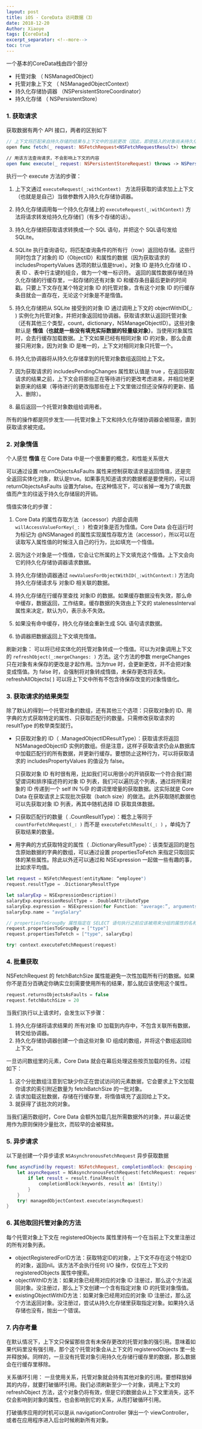 ```yaml
---
layout: post
title: iOS - CoreData 访问数据（3）
date: 2018-12-20
Author: Xiaoye 
tags: [CoreData]
excerpt_separator: <!--more-->
toc: true
---
```




一个基本的CoreData栈由四个部分

- 托管对象 （ NSManagedObject）
- 托管对象上下文 （ NSManagedObjectContext）
- 持久化存储协调器  （NSPersistentStoreCoordinator）
- 持久化存储 （ NSPersistentStore）

<!--more-->

### 1. 获取请求

获取数据有两个 API 接口，两者的区别如下

```swift
// 上下文将匹配来自持久存储的结果与上下文中的当前更改（因此，即使插入的对象尚未持久化，仍返回）
open func fetch(_ request: NSFetchRequest<NSFetchRequestResult>) throws -> [Any] 

// 用该方法查询请求，不会影响上下文的内容
open func execute(_ request: NSPersistentStoreRequest) throws -> NSPersistentStoreResult
```



执行一个 execute 方法的步骤：

1. 上下文通过 `executeRequest(_:withContext) ` 方法将获取的请求加上上下文（也就是是自己）当做参数传入持久化存储协调器。 

2. 持久化存储调用每一个持久化存储上的 `executeRequest(_:withContext)` 方法将请求转发给持久化存储们（有多个存储的话）。 

3. 持久化存储把获取请求转换成一个 SQL 语句，并把这个 SQL语句发给 SQLite。 

4. SQLite 执行查询语句，将匹配查询条件的所有行（row）返回给存储。这些行同时包含了对象的 ID（ObjectID）和属性的数据（因为获取请求的 includesPropertyValues 选项的默认值是true）。对象 ID 是持久化存储 ID 、表 ID 、表中行主键的组合，做为一个唯一标识符。 返回的属性数据存储在持久化存储的行缓存里，一起存储的还有对象 ID 和缓存条目最后更新的时间戳。只要上下文存在某个特定对象 ID 的托管对象，含有这个对象 ID 的行缓存条目就会一直存在，无论这个对象是不是惰值。 

5. 持久化存储把从 SQLite 接受到的对象 ID 通过调用上下文的 objectWithID(_: ) 实例化为托管对象，并把对象返回给协调器。获取请求默认返回托管对象（还有其他三个类型，count，dictionary，NSManageObjectID）。这些对象默认是 **惰值（也就是一些没有填充实际数据的轻量级对象）**。当使用对象属性时，会去行缓存加载数据。上下文如果已经有相同对象 ID 的对象，那么会直接只用对象，因为对象 ID 是唯一的，上下文对相同对象只托管一个。 

6. 持久化协调器将从持久化存储拿到的托管对象数组返回给上下文。 

7. 因为获取请求的 includesPendingChanges 属性默认值是 true ，在返回获取请求的结果之前，上下文会将那些正在等待进行的更改考虑进来，并相应地更新原来的结果（等待进行的更改指那些在上下文里做过但还没保存的更新、插入、删除）。 

8. 最后返回一个托管对象数组给调用者。 

所有的操作都是同步发生——托管对象上下文和持久化存储协调器会被阻塞，直到获取请求被完成。 



### 2. 对象惰值

个人感觉 **惰值** 在 Core Data 中是一个很重要的概念，和性能关系很大

可以通过设置 returnObjectsAsFaults 属性来控制获取请求是返回惰值，还是完全返回实体化对象，默认是true。如果事先知道请求的数据都是要使用的，可以将 returnObjectsAsFaults 设置为false。在这种情况下，可以省掉一堆为了填充数值而产生的往返于持久化存储层的开销。 

惰值实体化的步骤：

1. Core Data 的属性存取方法（accessor）内部会调用 `willAccessValueForKey(_: ) `检查对象是否为惰值。Core Data 会在运行时为标记为 @NSManaged 的属性实现属性存取方法（accessor），所以可以在读取写入属性值的时候注入自己的行为，比如填充一个惰值。 

2. 因为这个对象是一个惰值，它会让它所属的上下文填充这个惰值。上下文会向它的持久化存储协调器请求数据。 

3. 持久化存储协调器通过 `newValuesForObjectWithID(_:withContext:)` 方法向持久化存储请求与 对象ID 相关联的数据。 

4. 持久化存储在行缓存里查找 对象ID 的数据。如果缓存数据没有失效，那么命中缓存，数据返回，工作结束。缓存数据的失效由上下文的 stalenessInterval 属性来决定，默认为0，表示永不失效。 

5. 如果没有命中缓存，持久化存储会重新生成 SQL 语句请求数据。  

6. 协调器把数据返回上下文填充惰值。 

刷新对象： 
可以将已经实体化的托管对象转成一个惰值。可以为对象调用上下文的 `refreshObject(_:mergeChanges: )`  方法。这个方法的参数 mergeChanges 只在对象有未保存的更改是才起作用。当为true 时，会更新更改，并不会把对象变成惰值。为 false 时，会强制将对象转成惰值，未保存更改将丢失。refreshAllObjects( ) 可以将上下文中所有不包含待保存改变的对象惰值化。 


### 3. 获取请求的结果类型

除了默认的得到一个托管对象的数组，还有其他三个选项：只获取对象的 ID、用字典的方式获取特定的属性、只获取匹配行的数量。只需修改获取请求的 resultType 的枚举类型就行。 

* 只获取对象的 ID（ .ManagedObjectIDResultType）：获取请求将返回 NSManagedObjectID 实例的数组。但是注意，这样子获取请求仍会从数据库中加载匹配行的所有数据，并更新行缓存。要想防止这种行为，可以将获取请求的 includesPropertyValues 的值设为 false。 

  只获取对象 ID 有时很有用，比如我们可以用很小的开销获取一个符合我们期望谓词和排序描述符的对象 ID 列表，我们可以遍历这个列表，通过将所需对象的 ID 传递到一个 self IN %@ 的谓词里增量的获取数据。这实际就是 Core Data 在获取请求上实现批次获取（batch size）的做法。此外获取随机数据也可以先获取对象 ID 列表，再其中随机选择 ID 获取具体数据。 
* 只获取匹配行的数量（ .CountResultType）：概念上等同于 `countForFetchRequest(_: )` 而不是 `executeFetchResult(_: )` ，单纯为了获取结果的数量。 
* 用字典的方式获取特定的属性（ .DictionaryResultType）：该类型返回的是包含原始数据的字典的数组，可以通过设置 propertiesToFetch 来指定只取回实体的某些属性。除此以外还可以通过和 NSExpression 一起做一些有趣的事，比如求平均值。 

```swift
let request = NSFetchRequest(entityName: “employee") 
request.resultType = .DictionaryResultType 

let salaryExp = NSExpressionDescription() 
salaryExp.expressionResultType = .DoubleAttributeType 
salaryExp.expression = NSExpression(for Function: "average:”, arguments: [NSExpression(forKeyPath: "salary")]) 
salaryExp.name = "avgSalary" 

// propertiesToGroupBy 属性指定在 SELECT 语句执行之前应该被用来分组的属性的名称。这个获取请求的结果将是一个字典数组，每个字典有两个键 “type” 和 “avgSalary”。 
request.propertiesToGroupBy = ["type"] 
request.propertiesToFetch = ["type", salaryExp] 

try! context.executeFetchRequest(request)
```

 

### 4. 批量获取

NSFetchRequest 的 fetchBatchSize 属性能避免一次性加载所有行的数据。如果你不是百分百确定你确实立刻需要使用所有的结果，那么就应该使用这个属性。 

```swift
request.returnsObjectsAsFaults = false 
request.fetchBatchSize = 20 
```

当我们执行以上请求时，会发生以下步骤： 
1. 持久化存储将请求结果的 所有对象 ID 加载到内存中，不包含关联所有数据，转交给协调器。 
2. 持久化存储协调器创建一个由这些对象 ID 组成的数组，并将这个数组返回给上下文。 



一旦访问数组里的元素，Core Data 就会在幕后处理这些按页加载的任务。过程如下： 
1. 这个分批数组注意到它缺少你正在尝试访问的元素数据，它会要求上下文加载你请求的索引附近数量为 fetchBatchSize 的一批对象。 
2. 请求加载这批数据，存储在行缓存里，将惰值填充了返回给上下文。 
3. 就获得了该批次的对象。 

当我们遍历数组时，Core Data 会额外加载几批所需数据外的对象，并以最近使用作为原则保持少量批次，而较早的会被释放。 

### 5. 异步请求

以下是创建一个异步请求 `NSAsynchronousFetchRequest` 异步获取数据

```swift
func asyncFind(by request: NSFetchRequest, completionBlock: @escaping (String, [Entity]) -> Void) { 
	let asyncRequest = NSAsynchronousFetchRequest(fetchRequest: request) {  result in 
		if let result = result.finalResult { 
			completionBlock(keywords, result as! [Entity]) 
		}
	}
	try! managedObjectContext.execute(asyncRequest) 
}
```



### 6. 其他取回托管对象的方法

每个托管对象上下文在 registeredObjects 属性里持有一个在当前上下文里注册过的所有对象列表。 

* objectRegisteredForID方法：获取特定ID的对象，上下文不存在这个特定ID的对象，返回nil。该方法不会执行任何 I/O 操作，仅仅在上下文的 registeredObjects 属性中搜索。 
* objectWithID方法：如果对象已经用对应的对象 ID 注册过，那么这个方法返回对象。没注册过，那么上下文创建一个含有指定对象 ID 的托管对象惰值。 
* existingObjectWithID方法：如果对象已经用对应的对象 ID 注册过，那么这个方法返回对象。没注册过，尝试从持久化存储里获取指定对象。如果持久话存储也没有，抛出一个错误。 



### 7. 内存考量

在默认情况下，上下文只保留那些含有未保存更改的托管对象的强引用。意味着如果代码里没有强引用，那个这个托管对象会从上下文的 registeredObjects 里一处并释放掉。同样的，一旦没有托管对象引用持久化存储行缓存里的数据，那么数据会在行缓存里移除。 

关系循环引用：
一旦使用关系，托管对象就会持有其他对象的引用。要想释放掉其的内存，就要打破循环引用。我们必须刷新至少一个对象，调用上下文的 refreshObject 方法，这个对象仍将有效，但是它的数据会从上下文里消失，这不仅会影响到对象的属性，也会影响到它的关系，从而打破循环引用。 

打破循序应用的时机可以是从 navigationController 弹出一个 viewController，或者在应用程序进入后台时候刷新所有对象。 